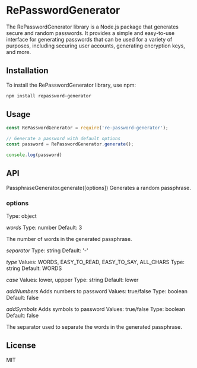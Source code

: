 # RePasswordGenerator

The RePasswordGenerator library is a Node.js package that generates secure and random passwords. It provides a simple and easy-to-use interface for generating passwords that can be used for a variety of purposes, including securing user accounts, generating encryption keys, and more.

## Installation

To install the RePasswordGenerator library, use npm:

```sh
npm install repassword-generator
```

## Usage

``` js
const RePasswordGenerator = require('re-password-generator');

// Generate a password with default options
const password = RePasswordGenerator.generate();

console.log(password)

```

## API

PassphraseGenerator.generate([options])
Generates a random passphrase.

### options

Type: object

*words*
Type: number
Default: 3

The number of words in the generated passphrase.

*separator*
Type: string
Default: '-'

*type*
Values: WORDS, EASY_TO_READ, EASY_TO_SAY, ALL_CHARS
Type: string
Default: WORDS

*case*
Values: lower, uppper
Type: string
Default: lower

*addNumbers*
Adds numbers to password
Values: true/false
Type: boolean
Default: false

*addSymbols*
Adds symbols to password
Values: true/false
Type: boolean
Default: false

The separator used to separate the words in the generated passphrase.

## License

MIT